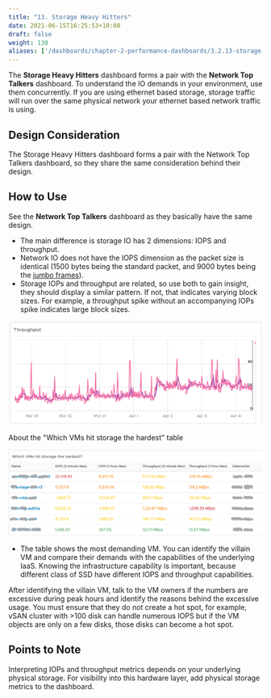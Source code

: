 ```yaml
---
title: "13. Storage Heavy Hitters"
date: 2021-06-15T16:25:53+10:00
draft: false
weight: 130
aliases: ['/dashboards/chapter-2-performance-dashboards/3.2.13-storage-heavy-hitters']
---
```


The **Storage Heavy Hitters** dashboard forms a pair with the **Network Top Talkers** dashboard. To understand the IO demands in your environment, use them concurrently. If you are using ethernet based storage, storage traffic will run over the same physical network your ethernet based network traffic is using.

## Design Consideration

The Storage Heavy Hitters dashboard forms a pair with the Network Top Talkers dashboard, so they share the same consideration behind their design.

## How to Use

See the **Network Top Talkers** dashboard as they basically have the same design.

- The main difference is storage IO has 2 dimensions: IOPS and throughput.
- Network IO does not have the IOPS dimension as the packet size is identical (1500 bytes being the standard packet, and 9000 bytes being the [jumbo frames](https://en.wikipedia.org/wiki/Jumbo_frame)).
- Storage IOPs and throughput are related, so use both to gain insight, they should display a similar pattern. If not, that indicates varying block sizes. For example, a throughput spike without an accompanying IOPs spike indicates large block sizes.

![Throughput spike](3.2.13-fig-1.png)

About the "Which VMs hit storage the hardest" table

![Hardest VM storage hitters](3.2.13-fig-2.png)

- The table shows the most demanding VM. You can identify the villain VM and compare their demands with the capabilities of the underlying IaaS. Knowing the infrastructure capability is important, because different class of SSD have different IOPS and throughput capabilities.

After identifying the villain VM, talk to the VM owners if the numbers are excessive during peak hours and identify the reasons behind the excessive usage. You must ensure that they do not create a hot spot, for example, vSAN cluster with >100 disk can handle numerous IOPS but if the VM objects are only on a few disks, those disks can become a hot spot.

## Points to Note

Interpreting IOPs and throughput metrics depends on your underlying physical storage. For visibility into this hardware layer, add physical storage metrics to the dashboard.
